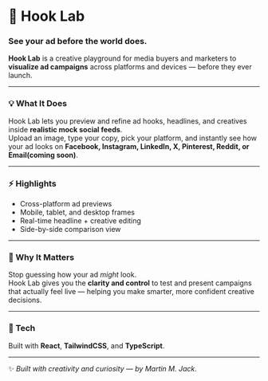 # 🧪 Hook Lab

### See your ad before the world does.

**Hook Lab** is a creative playground for media buyers and marketers to **visualize ad campaigns** across platforms and devices — before they ever launch.

---

### 💡 What It Does
Hook Lab lets you preview and refine ad hooks, headlines, and creatives inside **realistic mock social feeds**.  
Upload an image, type your copy, pick your platform, and instantly see how your ad looks on **Facebook, Instagram, LinkedIn, X, Pinterest, Reddit, or Email(coming soon)**.

---

### ⚡ Highlights
- Cross-platform ad previews  
- Mobile, tablet, and desktop frames  
- Real-time headline + creative editing  
- Side-by-side comparison view  

---

### 🧠 Why It Matters
Stop guessing how your ad *might* look.  
Hook Lab gives you the **clarity and control** to test and present campaigns that actually feel live — helping you make smarter, more confident creative decisions.

---

### 🚀 Tech
Built with **React**, **TailwindCSS**, and **TypeScript**.

---

✨ *Built with creativity and curiosity — by Martin M. Jack*.
